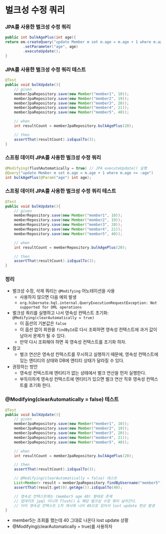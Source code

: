 # 벌크성 수정 쿼리

### JPA를 사용한 벌크성 수정 쿼리

```java
public int bulkAgePlus(int age){
return em.createQuery("update Member m set m.age = m.age + 1 where m.age >= :age")
        .setParameter("age", age)
        .executeUpdate();
}
```

### JPA를 사용한 벌크성 수정 쿼리 테스트

```java
@Test
public void bulkUpdate(){
    // given
    memberJpaRepository.save(new Member("member1", 10));
    memberJpaRepository.save(new Member("member2", 19));
    memberJpaRepository.save(new Member("member3", 20));
    memberJpaRepository.save(new Member("member4", 21));
    memberJpaRepository.save(new Member("member5", 40));

    // when
    int resultCount = memberJpaRepository.bulkAgePlus(20);

    // then
    assertThat(resultCount).isEqualTo(3);
}
```

### 스프링 데이터 JPA를 사용한 벌크성 수정 쿼리

```java
@Modifying(flushAutomatically = true) // JPA executeUpdate() 실행 
@Query("update Member m set m.age = m.age + 1 where m.age >= :age")
int bulkAgePlus(@Param("age") int age);
```

### 스프링 데이터 JPA를 사용한 벌크성 수정 쿼리 테스트

```java
@Test
public void bulkUpdate(){
    // given
    memberRepository.save(new Member("member1", 10));
    memberRepository.save(new Member("member2", 19));
    memberRepository.save(new Member("member3", 20));
    memberRepository.save(new Member("member4", 21));
    memberRepository.save(new Member("member5", 40));

    // when
    int resultCount = memberRepository.bulkAgePlus(20);

    // then
    assertThat(resultCount).isEqualTo(3);
}
```

### 정리 

- 벌크성 수정, 삭제 쿼리는 `@Modifying` 어노테이션을 사용
  - 사용하지 않으면 다음 예외 발생
  - `org.hibernate.hql.internal.QueryExecutionRequestException: Not supported for DML operations`
- 벌크성 쿼리를 실행하고 나서 영속성 컨텍스트 초기화: `@Modifying(clearAutomatically = true)`
  - 이 옵션의 기본값은 `false`
  - 이 옵션 없이 회원을 `findById`로 다시 조회하면 영속성 컨텍스트에 과거 값이 남아서 문제가 될 수 있다. 
  - 만약 다시 조회해야 하면 꼭 영속성 컨텍스트를 초기화 하자.
- 참고
  - 벌크 연산은 영속성 컨텍스트를 무시하고 실행하기 때문에, 영속성 컨텍스트에 있는 엔티티의 상태와 DB에
    엔티티 상태가 달라질 수 있다.
- 권장하는 방안
  - 영속성 컨텍스트에 엔티티가 없는 상태에서 벌크 연산을 먼저 실행한다.
  - 부득이하게 영속성 컨텍스트에 엔티티가 있으면 벌크 연산 직후 영속성 컨텍스트를 초기화 한다.

### @Modifying(clearAutomatically = false) 테스트 

```java
@Test
public void bulkUpdate(){
    // given
    memberJpaRepository.save(new Member("member1", 10));
    memberJpaRepository.save(new Member("member2", 19));
    memberJpaRepository.save(new Member("member3", 20));
    memberJpaRepository.save(new Member("member4", 21));
    memberJpaRepository.save(new Member("member5", 40));

    // when
    int resultCount = memberJpaRepository.bulkAgePlus(20);

    // then
    assertThat(resultCount).isEqualTo(3);

    // @Modifying(clearAutomatically = false) 테스트
    List<Member> result = memberJpaRepository.findByUsername("member5");
    assertThat(result.get(0).getAge()).isEqualTo(40);

    // 영속성 컨텍스트에는 (member5 age 40) 형태로 존재
    // 업데이트 jpql 이니까 flush() & 해당 벌크성 수정 쿼리 날라간다.
    // 이미 영속성 컨텍스트 1차 캐시에 나이 40으로 있어서 lost update 현상 발생
}
```
- member5는 조회를 했는데 40 그대로 나온다 lost update 상황 
- @Modifying(clearAutomatically = true)를 사용하자 

